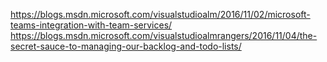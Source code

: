 https://blogs.msdn.microsoft.com/visualstudioalm/2016/11/02/microsoft-teams-integration-with-team-services/
https://blogs.msdn.microsoft.com/visualstudioalmrangers/2016/11/04/the-secret-sauce-to-managing-our-backlog-and-todo-lists/
